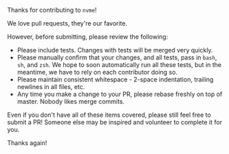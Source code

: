 Thanks for contributing to `nvme`!

We love pull requests, they're our favorite.

However, before submitting, please review the following:

 - Please include tests. Changes with tests will be merged very quickly.
 - Please manually confirm that your changes, and all tests, pass in `bash`, `sh`, and `zsh`. We hope to soon automatically run all these tests, but in the meantime, we have to rely on each contributor doing so.
 - Please maintain consistent whitespace - 2-space indentation, trailing newlines in all files, etc.
 - Any time you make a change to your PR, please rebase freshly on top of master. Nobody likes merge commits.

Even if you don't have all of these items covered, please still feel free to submit a PR! Someone else may be inspired and volunteer to complete it for you.

Thanks again!

